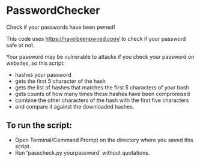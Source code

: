 # PasswordChecker
Check if your passwords have been pwned!

This code uses https://haveibeenpwned.com/ to check if your password safe or not.

Your password may be vulnerable to attacks if you check your password on websites, so this script:
  - hashes your password
  - gets the first 5 character of the hash
  - gets the list of hashes that matches the first 5 characters of your hash
  - gets counts of how many times these hashes have been compromised
  - combine the other characters of the hash with the first five characters 
  - and compare it against the downloaded hashes.
  
## To run the script:
  - Open Terminal/Command Prompt on the directory where you saved this script.
  - Run 'passcheck.py yourpassword' without quotations. 
